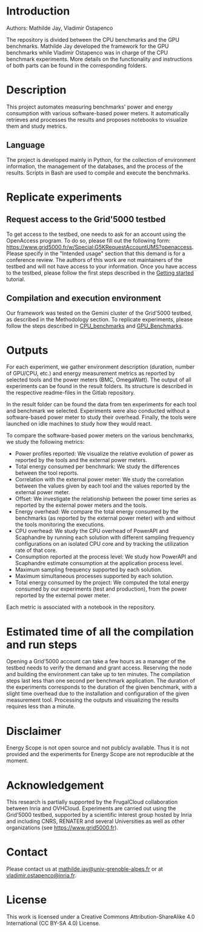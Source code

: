 # Introduction
Authors: Mathilde Jay, Vladimir Ostapenco

The repository is divided between the CPU benchmarks and the GPU benchmarks. Mathilde Jay developed the framework for the GPU benchmarks while Vladimir Ostapenco was in charge of the CPU benchmark experiments. More details on the functionality and instructions of both parts can be found in the corresponding folders.

# Description
This project automates measuring benchmarks' power and energy consumption with various software-based power meters. It automatically retrieves and processes the results and proposes notebooks to visualize them and study metrics.

## Language
The project is developed mainly in Python, for the collection of environment information, the management of the databases, and the process of the results. 
Scripts in Bash are used to compile and execute the benchmarks.

# Replicate experiments
## Request access to the Grid'5000 testbed
To get access to the testbed, one needs to ask for an account using the OpenAccess program. To do so, please fill out the following form: https://www.grid5000.fr/w/Special:G5KRequestAccountUMS?openaccess. 
Please specify in the "Intended usage" section that this demand is for a conference review. The authors of this work are not maintainers of the testbed and will not have access to your information. 
Once you have access to the testbed, please follow the first steps described in the [Getting started](https://www.grid5000.fr/w/Getting_Started) tutorial.

## Compilation and execution environment
Our framework was tested on the Gemini cluster of the Grid'5000 testbed, as described in the Methodology section.
To replicate experiments, please follow the steps described in [CPU_benchmarks](https://gitlab.inria.fr/majay/an-experimental-comparison-of-software-based-power-meters/-/tree/main/CPU_Benchmarks) and [GPU_Benchmarks](https://gitlab.inria.fr/majay/an-experimental-comparison-of-software-based-power-meters/-/tree/main/GPU_Benchmarks).

# Outputs
For each experiment, we gather environment description (duration, number of GPU/CPU, etc.) and energy measurement metrics as reported by selected tools and the power meters (BMC, OmegaWatt). The output of all experiments can be found in the result folders. Its structure is described in the respective readme-files in the Gitlab repository.

In the result folder can be found the data from ten experiments for each tool and benchmark we selected. Experiments were also conducted without a software-based power meter to study their overhead. Finally, the tools were launched on idle machines to study how they would react.

To compare the software-based power meters on the various benchmarks, we study the following metrics:
- Power profiles reported: We visualize the relative evolution of power as reported by the tools and the external power meters.
- Total energy consumed per benchmark: We study the differences between the tool reports.
- Correlation with the external power meter: We study the correlation between the values given by each tool and the values reported by the external power meter.
- Offset: We investigate the relationship between the power time series as reported by the external power meters and the tools. 
- Energy overhead: We compare the total energy consumed by the benchmarks (as reported by the external power meter) with and without the tools monitoring the executions.
- CPU overhead: We study the CPU overhead of PowerAPI and Scaphandre by running each solution with different sampling frequency configurations on an isolated CPU core and by tracking the utilization rate of that core.
- Consumption reported at the process level: We study how PowerAPI and Scaphandre estimate consumption at the application process level.
- Maximum sampling frequency supported by each solution.
- Maximum simultaneous processes supported by each solution.
- Total energy consumed by the project: We computed the total energy consumed by our experiments (test and production), from the power reported by the external power meter.

Each metric is associated with a notebook in the repository.

# Estimated time of all the compilation and run steps
Opening a Grid'5000 account can take a few hours as a manager of the testbed needs to verify the demand and grant access.
Reserving the node and building the environment can take up to ten minutes. 
The compilation steps last less than one second per benchmark application. 
The duration of the experiments corresponds to the duration of the given benchmark, with a slight time overhead due to the installation and configuration of the given measurement tool. 
Processing the outputs and visualizing the results requires less than a minute.

# Disclaimer
Energy Scope is not open source and not publicly available. Thus it is not provided and the experiments for Energy Scope are not reproducible at the moment.

# Acknowledgement
This research is partially supported by the FrugalCloud collaboration between Inria and OVHCloud.
Experiments are carried out using the Grid’5000 testbed, supported by a scientific interest group hosted by Inria and including CNRS, RENATER and several Universities as well as other organizations (see https://www.grid5000.fr).

# Contact
Please contact us at mathilde.jay@univ-grenoble-alpes.fr or at vladimir.ostapenco@inria.fr.

# License
This work is licensed under a Creative Commons Attribution-ShareAlike 4.0 International (CC BY-SA 4.0) License.
